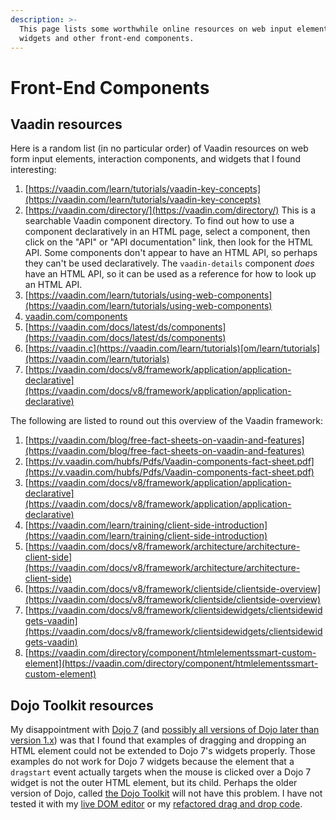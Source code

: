```yaml
---
description: >-
  This page lists some worthwhile online resources on web input elements and
  widgets and other front-end components.
---
```


# Front-End Components

## Vaadin resources

Here is a random list \(in no particular order\) of Vaadin resources on web form input elements, interaction components, and widgets that I found interesting:

1. [https://vaadin.com/learn/tutorials/vaadin-key-concepts](https://vaadin.com/learn/tutorials/vaadin-key-concepts)
2. [https://vaadin.com/directory/](https://vaadin.com/directory/) This is a searchable Vaadin component directory. To find out how to use a component declaratively in an HTML page, select a component, then click on the "API" or "API documentation" link, then look for the HTML API. Some components don't appear to have an HTML API, so perhaps they can't be used declaratively. The `vaadin-details` component _does_ have an HTML API, so it can be used as a reference for how to look up an HTML API.
3. [https://vaadin.com/learn/tutorials/using-web-components](https://vaadin.com/learn/tutorials/using-web-components)
4. [vaadin.com/components](https://vaadin.com/components)
5. [https://vaadin.com/docs/latest/ds/components](https://vaadin.com/docs/latest/ds/components)
6. [https://vaadin.c](https://vaadin.com/learn/tutorials)[om/learn/tutorials](https://vaadin.com/learn/tutorials)
7. [https://vaadin.com/docs/v8/framework/application/application-declarative](https://vaadin.com/docs/v8/framework/application/application-declarative)

The following are listed to round out this overview of the Vaadin framework:

1. [https://vaadin.com/blog/free-fact-sheets-on-vaadin-and-features](https://vaadin.com/blog/free-fact-sheets-on-vaadin-and-features)
2. [https://v.vaadin.com/hubfs/Pdfs/Vaadin-components-fact-sheet.pdf](https://v.vaadin.com/hubfs/Pdfs/Vaadin-components-fact-sheet.pdf)
3. [https://vaadin.com/docs/v8/framework/application/application-declarative](https://vaadin.com/docs/v8/framework/application/application-declarative)
4. [https://vaadin.com/learn/training/client-side-introduction](https://vaadin.com/learn/training/client-side-introduction)
5. [https://vaadin.com/docs/v8/framework/architecture/architecture-client-side](https://vaadin.com/docs/v8/framework/architecture/architecture-client-side)
6. [https://vaadin.com/docs/v8/framework/clientside/clientside-overview](https://vaadin.com/docs/v8/framework/clientside/clientside-overview)
7. [https://vaadin.com/docs/v8/framework/clientsidewidgets/clientsidewidgets-vaadin](https://vaadin.com/docs/v8/framework/clientsidewidgets/clientsidewidgets-vaadin)
8. [https://vaadin.com/directory/component/htmlelementssmart-custom-element](https://vaadin.com/directory/component/htmlelementssmart-custom-element)

## Dojo Toolkit resources

My disappointment with [Dojo 7](https://dojo.io/) \(and [possibly all versions of Dojo later than version 1.x](https://dojo.io/blog/dojo2-0-0-release)\) was that I found that examples of dragging and dropping an HTML element could not be extended to Dojo 7's widgets properly. Those examples do not work for Dojo 7 widgets because the element that a `dragstart` event actually targets when the mouse is clicked over a Dojo 7 widget is not the outer HTML element, but its child. Perhaps the older version of Dojo, called [the Dojo Toolkit](https://dojotoolkit.org/) will not have this problem. I have not tested it with my [live DOM editor](https://web-call.cc/) or my [refactored drag and drop code](https://web-call.cc/blog-app.html).



